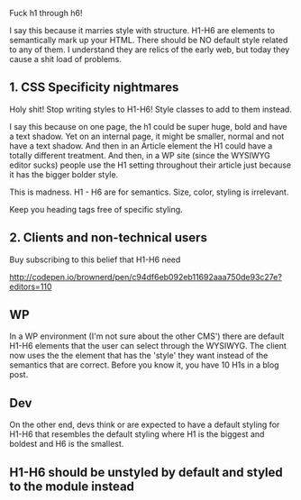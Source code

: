 ---
---

Fuck h1 through h6!

I say this because it marries style with structure. H1-H6 are elements to semantically mark up your HTML. There should be NO default style related to any of them. I understand they are relics of the early web, but today they cause a shit load of problems.

## 1.  CSS Specificity nightmares
Holy shit! Stop writing styles to H1-H6! Style classes to add to them instead.

I say this because on one page, the h1 could be super huge, bold and have a text shadow. Yet on an internal page, it might be smaller, normal and not have a text shadow. And then in an Article element the H1 could have a totally different treatment. And then, in a WP site (since the WYSIWYG editor sucks) people use the H1 setting throughout their article just because it has the bigger bolder style.

This is madness. H1 - H6 are for semantics. Size, color, styling is irrelevant.

Keep you heading tags free of specific styling.

## 2. Clients and non-technical users
Buy subscribing to this belief that H1-H6 need

http://codepen.io/brownerd/pen/c94df6eb092eb11692aaa750de93c27e?editors=110


## WP
In a WP environment (I'm not sure about the other CMS') there are default H1-H6 elements that the user can select through the WYSIWYG. The client now uses the the element that has the 'style' they want instead of the semantics that are correct. Before you know it, you have 10 H1s in a blog post.

## Dev
On the other end, devs think or are expected to have a default styling for H1-H6 that resembles the default styling where H1 is the biggest and boldest and H6 is the smallest.

## H1-H6 should be unstyled by default and styled to the module instead
